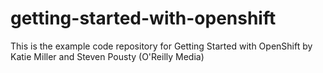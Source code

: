 getting-started-with-openshift
==============================

This is the example code repository for Getting Started with OpenShift by Katie Miller and Steven Pousty (O'Reilly Media)
